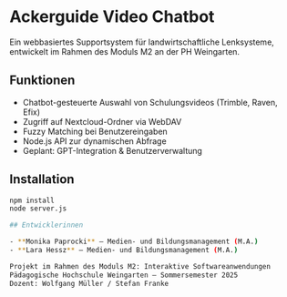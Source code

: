 # Ackerguide Video Chatbot

Ein webbasiertes Supportsystem für landwirtschaftliche Lenksysteme, entwickelt im Rahmen des Moduls M2 an der PH Weingarten.

## Funktionen
- Chatbot-gesteuerte Auswahl von Schulungsvideos (Trimble, Raven, Efix)
- Zugriff auf Nextcloud-Ordner via WebDAV
- Fuzzy Matching bei Benutzereingaben
- Node.js API zur dynamischen Abfrage
- Geplant: GPT-Integration & Benutzerverwaltung

## Installation
```bash
npm install
node server.js

## Entwicklerinnen

- **Monika Paprocki** – Medien- und Bildungsmanagement (M.A.)
- **Lara Hessz** – Medien- und Bildungsmanagement (M.A.)

Projekt im Rahmen des Moduls M2: Interaktive Softwareanwendungen  
Pädagogische Hochschule Weingarten – Sommersemester 2025  
Dozent: Wolfgang Müller / Stefan Franke
